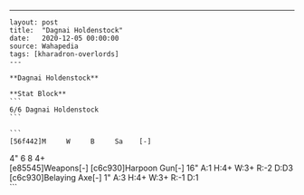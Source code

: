 ---
    layout: post
    title:  "Dagnai Holdenstock"
    date:   2020-12-05 00:00:00
    source: Wahapedia
    tags: [kharadron-overlords]
    ---
    
    **Dagnai Holdenstock**
    
    **Stat Block**
    ```
    6/6 Dagnai Holdenstock
    ```
    
    ```
    [56f442]M     W     B     Sa    [-]
4"    6     8     4+    
[e85545]Weapons[-]
[c6c930]Harpoon Gun[-]
16"    A:1    H:4+   W:3+   R:-2   D:D3  
[c6c930]Belaying Axe[-]
1"     A:3    H:4+   W:3+   R:-1   D:1   
    ```
    
    
    